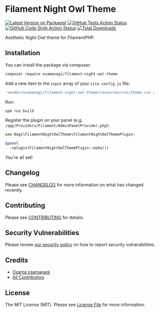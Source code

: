 # Filament Night Owl Theme

[![Latest Version on Packagist](https://img.shields.io/packagist/v/:vendor_slug/:package_slug.svg?style=flat-square)](https://packagist.org/packages/:vendor_slug/:package_slug)
[![GitHub Tests Action Status](https://img.shields.io/github/actions/workflow/status/:vendor_slug/:package_slug/run-tests.yml?branch=main&label=tests&style=flat-square)](https://github.com/:vendor_slug/:package_slug/actions?query=workflow%3Arun-tests+branch%3Amain)
[![GitHub Code Style Action Status](https://img.shields.io/github/actions/workflow/status/:vendor_slug/:package_slug/fix-php-code-style-issues.yml?branch=main&label=code%20style&style=flat-square)](https://github.com/:vendor_slug/:package_slug/actions?query=workflow%3A"Fix+PHP+code+styling"+branch%3Amain)
[![Total Downloads](https://img.shields.io/packagist/dt/:vendor_slug/:package_slug.svg?style=flat-square)](https://packagist.org/packages/:vendor_slug/:package_slug)

Aesthetic Night Owl theme for FilamentPHP.

## Installation

You can install the package via composer:

```bash
composer require osamanagi/filament-night-owl-theme
```

Add a new item to the `input` array of your `vite.config.js` file:

```js
'vendor/osamanagi/filament-night-owl-theme/resources/css/theme.css';
```

Run:

```bash
npm run build
```

Register the plugin on your panel (e.g. `/app/Providers/Filament/AdminPanelProvider.php`):

```php
use Nagi\FilamentNightOwlTheme\FilamentNightOwlThemePlugin;

$panel
  ->plugin(FilamentNightOwlThemePlugin::make())
```

You're all set!

## Changelog

Please see [CHANGELOG](CHANGELOG.md) for more information on what has changed recently.

## Contributing

Please see [CONTRIBUTING](.github/CONTRIBUTING.md) for details.

## Security Vulnerabilities

Please review [our security policy](../../security/policy) on how to report security vulnerabilities.

## Credits

- [Osama osamanagi](https://github.com/osamanagi)
- [All Contributors](../../contributors)

## License

The MIT License (MIT). Please see [License File](LICENSE.md) for more information.

